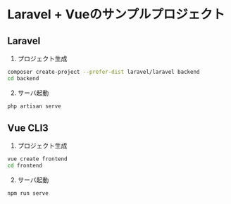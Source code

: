 # Laravel + Vueのサンプルプロジェクト

## Laravel
1. プロジェクト生成
``` sh
composer create-project --prefer-dist laravel/laravel backend
cd backend
```

2. サーバ起動
``` sh
php artisan serve
```

## Vue CLI3
1. プロジェクト生成
``` sh
vue create frontend
cd frontend
```
2. サーバ起動
``` sh
npm run serve
```
